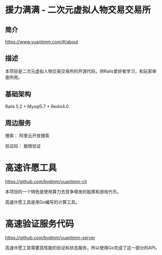 # 援力满满 - 二次元虚拟人物交易交易所

## 简介

https://www.yuanlimm.com/#/about

## 描述

本项目是二次元虚拟人物交易交易所的开源代码，供Rails爱好者学习，和玩家审查所用。

## 基础架构

Rails 5.2 + Mysql5.7 + Redis4.0

## 周边服务

搜索： 阿里云开放搜索

验证码： 极限验证

# 高速许愿工具

https://github.com/bydmm/yuanlimm-cli

本项目的一个特色是使用算力去竞争增发的股票和游戏代币。

高速许愿工具是用Go编写的计算工具。

# 高速验证服务代码

https://github.com/bydmm/yuanlimm-server

高速许愿工具需要高性能的验证和状态服务，所以使用Go完成了这一部分的API。
